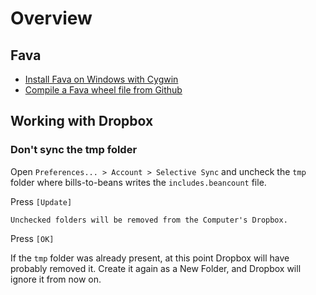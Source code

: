 # Overview

## Fava

- [Install Fava on Windows with Cygwin](install-fava-on-windows.md)
- [Compile a Fava wheel file from Github](compile-fava-wheel-github.md)

## Working with Dropbox

### Don't sync the tmp folder

Open `Preferences... > Account > Selective Sync` and uncheck the `tmp` folder
where bills-to-beans writes the `includes.beancount` file.

Press `[Update]`

```
Unchecked folders will be removed from the Computer's Dropbox.
```

Press `[OK]`

If the `tmp` folder was already present, at this point Dropbox will have
probably removed it. Create it again as a New Folder, and Dropbox will ignore it
from now on.

